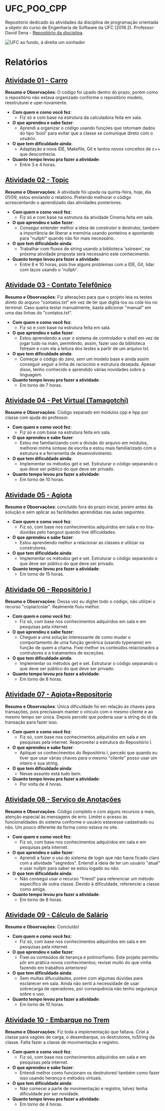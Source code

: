﻿# UFC_POO_CPP
Repositório dedicado às atividades da disciplina de programação orientada a objeto do curso de Engenharia de Software da UFC (2018.2).
Professor: David Sena - [Repositório da disciplina](https://github.com/senapk/poo_2018_2).

![UFC ao fundo, à direita um sonhador](Outros/DiegoUFC.jpg)

# Relatórios
## [Atividade 01 - Carro](https://github.com/DiFeitoza/UFC_POO_CPP/tree/master/01_Carro)
**Resumo e Observações**: O código foi upado dentro do prazo, porém como o repositório não estava organizado conforme o repositório modelo, reestruturei e upei novamente.

- **Com quem e como você fez**:
  - Fiz só e com base na estrutura da calculadora feita em sala.
- **O que aprendeu e sabe fazer**:
  - Aprendi a organizar o código usando funções que retornam dados do tipo 'bool' para evitar que a classe se comunique direto com o usuário.
- **O que tem dificuldade ainda**:
  - Adaptação a nova IDE, Makefile, Git e tantos novos conceitos de c++ que desconhecia.
- **Quanto tempo levou pra fazer a atividade**:
  - Entre 3 e 4 horas.

## [Atividade 02 - Topic](https://github.com/DiFeitoza/UFC_POO_CPP/tree/master/03_Topic)
**Resumo e Observações**: A atividade foi upada na quinta-feira, hoje, dia 01/09, estou enviando o relatório. Pretendo melhorar o código acrescentando o aprendizado das atividades posteriores.

- **Com quem e como você fez**:
  - Fiz só e com base na estrutura da atividade Cinema feita em sala.
- **O que aprendeu e sabe fazer**:
  - Consegui entender melhor a ideia de construtor e destrutor, também a importância de liberar a memória usando ponteiros e apontando para "nullptr" quando não for mais necessário.
- **O que tem dificuldade ainda**:
  - Trabalhar com fluxos de string usando a biblioteca 'sstream', na próxima atividade proposta será necessário este conhecimento.
- **Quanto tempo levou pra fazer a atividade**:
  - Entre 8 e 10 horas, pois tive alguns problemas com a IDE, Git, lidar com laços usando o 'nullptr'.

## [Atividade 03 - Contato Telefônico](https://github.com/DiFeitoza/UFC_POO_CPP/tree/master/05_Contato)
**Resumo e Observações**: Fiz alterações para que o projeto leia os testes direto do arquivo "contatos.txt" em vez de ter que digitá-los ou colá-los no terminal. Caso queira testar manualmente, basta adicionar "manual" em uma das linhas do "contatos.txt".

- **Com quem e como você fez**:
  - Fiz só e com base na estrutura feita em sala.
- **O que aprendeu e sabe fazer**:
  - Estou aprendendo a usar o sistema de controlador e shell em vez de jogar tudo na main, permitindo, assim, fazer uso da biblioteca fstream e com ela a leitura dos testes a partir de um arquivo txt.
- **O que tem dificuldade ainda**:
  - Começar o código do zero, sem um modelo base e ainda assim conseguir seguir a linha de raciocínio e estrutura desejada. Apesar disso, tenho conhecido e aprendido várias novidades sobre a linguagem.
- **Quanto tempo levou pra fazer a atividade**:
  - Em torno de 7 horas.

## [Atividade 04 - Pet Virtual (Tamagotchi)](https://github.com/DiFeitoza/UFC_POO_CPP/tree/master/06_Tamagoshi)
**Resumo e Observações**: Código separado em módulos cpp e hpp por classe com ajuda do professor.

- **Com quem e como você fez**:
  - Fiz só e com base na estrutura feita em sala.
- **O que aprendeu e sabe fazer**:
  - Estou me familiarizando com a divisão do arquivo em módulos, melhorei minha sintaxe de escrita e estou mais familiarizado com a estrutura e a ferramenta de desenvolvimento.
- **O que tem dificuldade ainda**:
  - Implementar os métodos get e set. Estruturar o código separando o que deve ser público do que deve ser privado.
- **Quanto tempo levou pra fazer a atividade**:
  - Em torno de 10 horas.

## [Atividade 05 - Agiota](https://github.com/DiFeitoza/UFC_POO_CPP/tree/master/07_Agiota)
**Resumo e Observações**: concluído fora do prazo inicial, porém antes da solução e sem aplicar as facilidades aprendidas nas aulas seguintes.

- **Com quem e como você fez**:
  - Fiz só, com base nos conhecimentos adquiridos em sala e no tira-dúvidas pelo hangout quando tive dificuldades.
- **O que aprendeu e sabe fazer**:
  - Estou aprendendo melhor a relacionar as classes e utilizar os construtores.
- **O que tem dificuldade ainda**:
  - Implementar os métodos get e set. Estruturar o código separando o que deve ser público do que deve ser privado.
- **Quanto tempo levou pra fazer a atividade**:
  - Em torno de 15 horas.

## [Atividade 06 - Repositório I](https://github.com/DiFeitoza/UFC_POO_CPP/tree/master/10_Reposit%C3%B3rio_I)
**Resumo e Observações**: Dessa vez eu digitei todo o código, não utilizei o recurso "copiar/colar". Realmente fluiu melhor.

- **Com quem e como você fez**:
  - Fiz só, com base nos conhecimentos adquiridos em sala e em pesquisas pela internet.
- **O que aprendeu e sabe fazer**:
  - Cheguei a uma solução interessante de como mudar o comportamento de uma função genérica (usando typename) em função de quem a chama. Fixei melhor os conteúdos relacionados a contrutores e a tratamentos de exceções.
- **O que tem dificuldade ainda**:
  - Implementar os métodos get e set. Estruturar o código separando o que deve ser público do que deve ser privado.
- **Quanto tempo levou pra fazer a atividade**:
  - Em torno de 8 horas.

## [Atividade 07 - Agiota+Repositorio](https://github.com/DiFeitoza/UFC_POO_CPP/tree/master/08_Agiota%2BReposit%C3%B3rio)
**Resumo e Observações**: Única dificuldade foi em relação às chaves para transações, pois precisavam manter o vínculo com o mesmo cliente e ao mesmo tempo ser única. Depois percebi que poderia usar a string do id da transação para fazer isso.

- **Com quem e como você fez**:
  - Fiz só, com base nos conhecimentos adquiridos em sala e em pesquisas pela internet. Reaproveitei a estrutura do Repositório I.
- **O que aprendeu e sabe fazer**:
  - Apliquei os conhecimentos do Repositório I, percebi que quando eu tiver que usar várias chaves para o mesmo "cliente" posso usar um inteiro e sua string.
- **O que tem dificuldade ainda**:
  - Nesse assunto está tudo bem.
- **Quanto tempo levou pra fazer a atividade**:
  - Por volta de 4 horas.

## [Atividade 08 - Serviço de Anotações](https://github.com/DiFeitoza/UFC_POO_CPP/tree/master/11_Servi%C3%A7o%20_de_Anota%C3%A7%C3%B5es)
**Resumo e Observações**: Código completo e com alguns recursos a mais, atenção especial às mensagens de erro. Limitei o acesso às funcionalidades do sistema conforme o usuário estavesse cadastrado ou não. Um pouco diferente da forma como estava no site.

- **Com quem e como você fez**:
  - Fiz só, com base nos conhecimentos adquiridos em sala e em pesquisas pela internet.
- **O que aprendeu e sabe fazer**:
  - Aprendi a fazer o uso do sistema de login que não havia ficado claro com a atividade "segredos". Entendi a ideia de ter um usuário "atual" e usar nullptr para saber se estou logado ou não.
- **O que tem dificuldade ainda**:
  - Não consegui usar o recurso "friend" para referenciar um método específico de outra classe. Devido à dificuldade, referenciei a classe como amiga.
- **Quanto tempo levou pra fazer a atividade**:
  - Em torno de 8 horas.

## [Atividade 09 - Cálculo de Salário](https://github.com/DiFeitoza/UFC_POO_CPP/tree/master/12_C%C3%A1lculo_de_Sal%C3%A1rio)
**Resumo e Observações**: Concluído!

- **Com quem e como você fez**:
  - Fiz só, com base nos conhecimentos adquiridos em sala e em pesquisas pela internet.
- **O que aprendeu e sabe fazer**:
  - Fixei os conteúdos de herança e polimorfismo. Este projeto permitiu pôr em prática novos conhecimentos; revisei muito do que vinha fazendo em trabalhos anteriores!
- **O que tem dificuldade ainda**:
  - Sem muitas difuculdades, porém com algumas dúvidas para esclarecer em sala. Ainda não senti a necessidade de usar sobrecarga de operadores, por consequência não tenho segurança sobre o uso.
- **Quanto tempo levou pra fazer a atividade**:
  - Em torno de 10 horas.

## [Atividade 10 - Embarque no Trem](https://github.com/DiFeitoza/UFC_POO_CPP/tree/master/13_Trem)
**Resumo e Observações**: Fiz toda a implementação que faltava. Criei a classe para vagões de carga, o desembarque, os destrutores, toString da classe. Falta fazer a classe de movimentação e registro.

- **Com quem e como você fez**:
  - Fiz só, com base nos conhecimentos adquiridos em sala e em pesquisas pela internet.
- **O que aprendeu e sabe fazer**:
  - Entendi melhor como funcionam os destrutores! também como fazer isso usando herança e métodos virtuais.
- **O que tem dificuldade ainda**:
  - Não comecei a parte de movimentação e registro, talvez tenha dificuldade por ser novidade.
- **Quanto tempo levou pra fazer a atividade**:
  - Em torno de 4 horas.